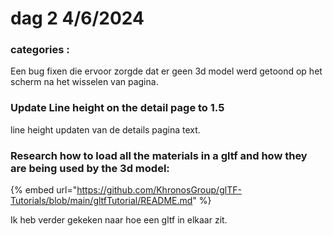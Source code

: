 # dag 2 4/6/2024

### categories :&#x20;

Een bug fixen die ervoor zorgde dat er geen 3d model werd getoond op het scherm na het wisselen van pagina.

### Update Line height on the detail page to 1.5

line height updaten van de details pagina text.

### Research  how to load all the materials in a gltf and how they are being used by the 3d model:

{% embed url="https://github.com/KhronosGroup/glTF-Tutorials/blob/main/gltfTutorial/README.md" %}

Ik heb verder gekeken naar hoe een gltf in elkaar zit.&#x20;

###





